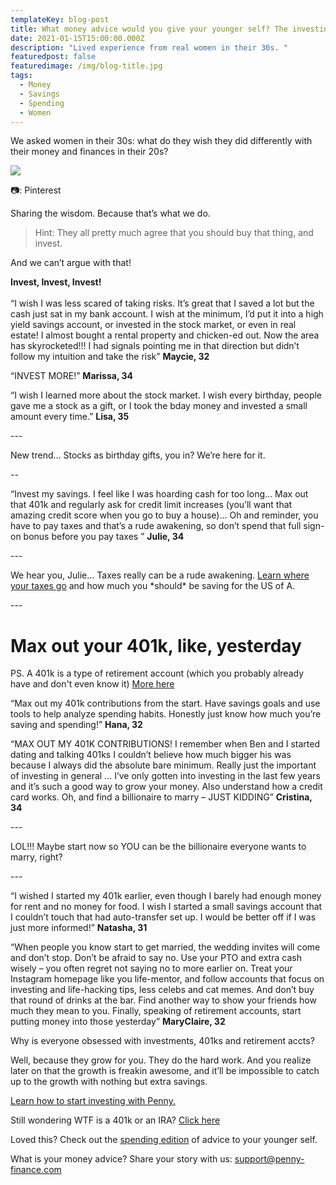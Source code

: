 ```yaml
---
templateKey: blog-post
title: What money advice would you give your younger self? The investing edition.
date: 2021-01-15T15:00:00.000Z
description: "Lived experience from real women in their 30s. "
featuredpost: false
featuredimage: /img/blog-title.jpg
tags:
  - Money
  - Savings
  - Spending
  - Women
---
```

We asked women in their 30s: what do they wish they did differently with their money and finances in their 20s?

![](/img/blog-title.jpg)

📷: Pinterest 

Sharing the wisdom. Because that’s what we do.

> Hint: They all pretty much agree that you should buy that thing, and invest.

And we can’t argue with that!

**Invest, Invest, Invest!**\
\
“I wish I was less scared of taking risks. It’s great that I saved a lot but the cash just sat in my bank account. I wish at the minimum, I’d put it into a high yield savings account, or invested in the stock market, or even in real estate! I almost bought a rental property and chicken-ed out. Now the area has skyrocketed!!! I had signals pointing me in that direction but didn’t follow my intuition and take the risk” **Maycie, 32**

“INVEST MORE!” **Marissa, 34**

“I wish I learned more about the stock market. I wish every birthday, people gave me a stock as a gift, or I took the bday money and invested a small amount every time.” **Lisa, 35**

\---

New trend… Stocks as birthday gifts, you in? We’re here for it.

\--

“Invest my savings. I feel like I was hoarding cash for too long… Max out that 401k and regularly ask for credit limit increases (you’ll want that amazing credit score when you go to buy a house)… Oh and reminder, you have to pay taxes and that’s a rude awakening, so don’t spend that full sign-on bonus before you pay taxes ” **Julie, 34**

\---

We hear you, Julie... Taxes really can be a rude awakening. [Learn where your taxes go](https://blog.penny-finance.com/blog/2021-03-22-how-to-read-your-pay-stub/) and how much you \*should\* be saving for the US of A.

\---

# Max out your 401k, like, yesterday

PS. A 401k is a type of retirement account (which you probably already have and don't even know it) [More here ](https://blog.penny-finance.com/blog/2021-04-06-401k-ira-wtf-2/)

“Max out my 401k contributions from the start. Have savings goals and use tools to help analyze spending habits. Honestly just know how much you’re saving and spending!” **Hana, 32**

“MAX OUT MY 401K CONTRIBUTIONS! I remember when Ben and I started dating and talking 401ks I couldn’t believe how much bigger his was because I always did the absolute bare minimum. Really just the important of investing in general ... I’ve only gotten into investing in the last few years and it’s such a good way to grow your money. Also understand how a credit card works. Oh, and find a billionaire to marry – JUST KIDDING” **Cristina, 34**

\---

LOL!!! Maybe start now so YOU can be the billionaire everyone wants to marry, right?

\---

“I wished I started my 401k earlier, even though I barely had enough money for rent and no money for food. I wish I started a small savings account that I couldn’t touch that had auto-transfer set up. I would be better off if I was just more informed!” **Natasha, 31**

“When people you know start to get married, the wedding invites will come and don’t stop. Don’t be afraid to say no. Use your PTO and extra cash wisely – you often regret not saying no to more earlier on. Treat your Instagram homepage like you life-mentor, and follow accounts that focus on investing and life-hacking tips, less celebs and cat memes. And don’t buy that round of drinks at the bar. Find another way to show your friends how much they mean to you. Finally, speaking of retirement accounts, start putting money into those yesterday” **MaryClaire, 32**

Why is everyone obsessed with investments, 401ks and retirement accts?

Well, because they grow for you. They do the hard work. And you realize later on that the growth is freakin awesome, and it’ll be impossible to catch up to the growth with nothing but extra savings.

[Learn how to start investing with Penny. ](penny-finance.com)

Still wondering WTF is a 401k or an IRA? [Click here](https://blog.penny-finance.com/blog/2021-04-06-401k-ira-wtf-2/)

Loved this? Check out the [spending edition](https://blog.penny-finance.com/blog/2021-03-22-what-money-advice-would-you-give-your-younger-self-1/) of advice to your younger self.

What is your money advice? Share your story with us: [support@penny-finance.com](<>)